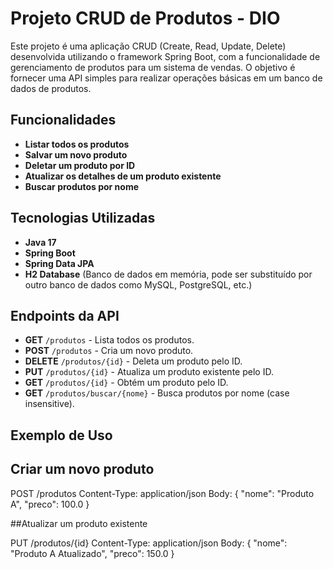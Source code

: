 # Projeto CRUD de Produtos - DIO

Este projeto é uma aplicação CRUD (Create, Read, Update, Delete) desenvolvida utilizando o framework Spring Boot, com a funcionalidade de gerenciamento de produtos para um sistema de vendas. O objetivo é fornecer uma API simples para realizar operações básicas em um banco de dados de produtos.

## Funcionalidades

- **Listar todos os produtos**
- **Salvar um novo produto**
- **Deletar um produto por ID**
- **Atualizar os detalhes de um produto existente**
- **Buscar produtos por nome**

## Tecnologias Utilizadas

- **Java 17**
- **Spring Boot**
- **Spring Data JPA**
- **H2 Database** (Banco de dados em memória, pode ser substituído por outro banco de dados como MySQL, PostgreSQL, etc.)

## Endpoints da API

- **GET** `/produtos` - Lista todos os produtos.
- **POST** `/produtos` - Cria um novo produto.
- **DELETE** `/produtos/{id}` - Deleta um produto pelo ID.
- **PUT** `/produtos/{id}` - Atualiza um produto existente pelo ID.
- **GET** `/produtos/{id}` - Obtém um produto pelo ID.
- **GET** `/produtos/buscar/{nome}` - Busca produtos por nome (case insensitive).

## Exemplo de Uso

## Criar um novo produto
POST /produtos
Content-Type: application/json
Body: {
  "nome": "Produto A",
  "preco": 100.0
}

##Atualizar um produto existente

PUT /produtos/{id}
Content-Type: application/json
Body: {
  "nome": "Produto A Atualizado",
  "preco": 150.0
}

